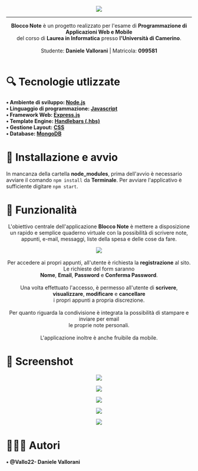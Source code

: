 <p align="center"><img src="https://i.imgur.com/LELhW2G.png" width: 10px"></p>

---

<p align="center"><b>Blocco Note</b> è un progetto realizzato per l'esame di <b>Programmazione di Applicazioni Web e Mobile</b><br> del corso di <b>Laurea in Informatica</b> presso <b>l'Università di Camerino</b>.<br><br> 
Studente: <b>Daniele Vallorani</b> | Matricola: <b>099581</b><br><br>

# 🔍 Tecnologie utlizzate
<b>• Ambiente di sviluppo: <a href="https://nodejs.org/it/">Node.js</a><br>
• Linguaggio di programmazione: <a href="https://it.wikipedia.org/wiki/JavaScript">Javascript</a><br>
• Framework Web: <a href="https://expressjs.com/it/">Express.js</a><br>
• Template Engine: <a href="https://handlebarsjs.com">Handlebars (.hbs)</a><br>
• Gestione Layout: <a href="https://it.wikipedia.org/wiki/CSS">CSS</a><br> 
• Database: <a href="https://www.mongodb.com">MongoDB</a></b>

# 🔨 Installazione e avvio
In mancanza della cartella <b>node_modules</b>, prima dell'avvio è necessario avviare il comando ```npm install``` da <b>Terminale</b>. Per avviare l'applicativo è sufficiente digitare ```npm start```.

# 📖 Funzionalità
<p align="center">L'obiettivo centrale dell'applicazione <b>Blocco Note</b> è mettere a disposizione un rapido e semplice quaderno virtuale con la possibilità di scrivere note, appunti, e-mail, messaggi, liste della spesa e delle cose da fare.<p>
<p align="center"><img src="https://i.imgur.com/xpdR4Ni.png" style="max-width: 70%"><br><br>
Per accedere ai propri appunti, all'utente è richiesta la <b>registrazione</b> al sito. Le richieste del form saranno <br><b>Nome</b>, <b>Email</b>, <b>Password</b> e <b>Conferma Password</b>.<br><br>
Una volta effettuato l'accesso, è permesso all'utente di <b>scrivere</b>, <b>visualizzare</b>, <b>modificare</b> e <b>cancellare</b><br> i propri appunti a propria discrezione.<br><br>
Per quanto riguarda la condivisione è integrata la possibilità di stampare e inviare per email <br>le proprie note personali.<br><br>
L'applicazione inoltre è anche fruibile da mobile.</p>

# 💾 Screenshot 
<p align="center"><img src="https://i.imgur.com/yy4Hvqh.png" style="max-width: 70%">
<p align="center"><img src="https://i.imgur.com/6M86yWp.png" style="max-width: 70%">
<p align="center"><img src="https://i.imgur.com/6M86yWp.png" style="max-width: 70%">
<p align="center"><img src="https://i.imgur.com/4m2PoFU.png" style="max-width: 70%">
<p align="center"><img src="https://i.imgur.com/PEe15ED.png" style="max-width: 70%">

# 🧑🏻‍💻 Autori
<b>• @Vallo22- Daniele Vallorani</b>
